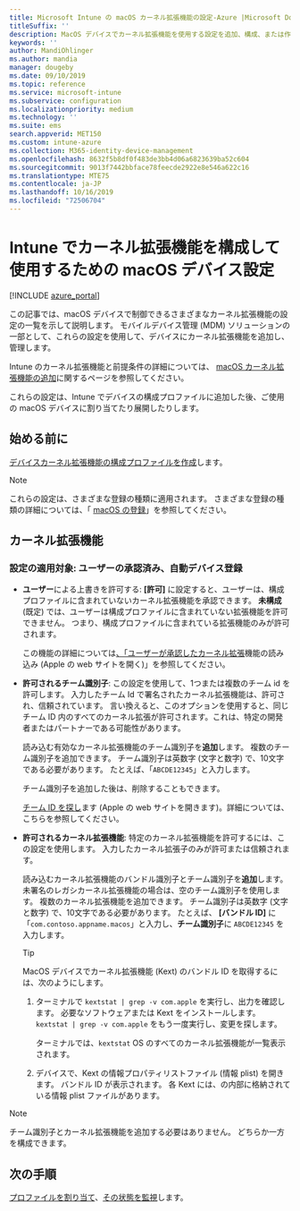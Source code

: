 ```yaml
---
title: Microsoft Intune の macOS カーネル拡張機能の設定-Azure |Microsoft Docs
titleSuffix: ''
description: MacOS デバイスでカーネル拡張機能を使用する設定を追加、構成、または作成します。 また、承認された拡張機能のオーバーライド、チーム識別子からのすべての拡張の許可、または Microsoft Intune での特定の拡張機能またはアプリの許可をユーザーに許可します。
keywords: ''
author: MandiOhlinger
ms.author: mandia
manager: dougeby
ms.date: 09/10/2019
ms.topic: reference
ms.service: microsoft-intune
ms.subservice: configuration
ms.localizationpriority: medium
ms.technology: ''
ms.suite: ems
search.appverid: MET150
ms.custom: intune-azure
ms.collection: M365-identity-device-management
ms.openlocfilehash: 8632f5b8df0f483de3bb4d06a6823639ba52c604
ms.sourcegitcommit: 9013f7442bbface78feecde2922e8e546a622c16
ms.translationtype: MTE75
ms.contentlocale: ja-JP
ms.lasthandoff: 10/16/2019
ms.locfileid: "72506704"
---
```

# <a name="macos-device-settings-to-configure-and-use-kernel-extensions-in-intune"></a>Intune でカーネル拡張機能を構成して使用するための macOS デバイス設定

[!INCLUDE [azure_portal](../includes/azure_portal.md)]

この記事では、macOS デバイスで制御できるさまざまなカーネル拡張機能の設定の一覧を示して説明します。 モバイルデバイス管理 (MDM) ソリューションの一部として、これらの設定を使用して、デバイスにカーネル拡張機能を追加し、管理します。

Intune のカーネル拡張機能と前提条件の詳細については、 [macOS カーネル拡張機能の追加](../kernel-extensions-overview-macos.md)に関するページを参照してください。

これらの設定は、Intune でデバイスの構成プロファイルに追加した後、ご使用の macOS デバイスに割り当てたり展開したりします。

## <a name="before-you-begin"></a>始める前に

[デバイスカーネル拡張機能の構成プロファイルを作成](../kernel-extensions-overview-macos.md)します。

> [!NOTE]
> これらの設定は、さまざまな登録の種類に適用されます。 さまざまな登録の種類の詳細については、「 [macOS の登録](../macos-enroll.md)」を参照してください。

## <a name="kernel-extensions"></a>カーネル拡張機能

### <a name="settings-apply-to-user-approved-automated-device-enrollment"></a>設定の適用対象: ユーザーの承認済み、自動デバイス登録

- **ユーザー**による上書きを許可する: **[許可]** に設定すると、ユーザーは、構成プロファイルに含まれていないカーネル拡張機能を承認できます。 **未構成**(既定) では、ユーザーは構成プロファイルに含まれていない拡張機能を許可できません。 つまり、構成プロファイルに含まれている拡張機能のみが許可されます。

  この機能の詳細については[、「ユーザーが承認したカーネル拡張](https://developer.apple.com/library/archive/technotes/tn2459/_index.html)機能の読み込み (Apple の web サイトを開く)」を参照してください。

- **許可されるチーム識別子**: この設定を使用して、1つまたは複数のチーム id を許可します。 入力したチーム Id で署名されたカーネル拡張機能は、許可され、信頼されています。 言い換えると、このオプションを使用すると、同じチーム ID 内のすべてのカーネル拡張が許可されます。これは、特定の開発者またはパートナーである可能性があります。

  読み込む有効なカーネル拡張機能のチーム識別子を**追加**します。 複数のチーム識別子を追加できます。 チーム識別子は英数字 (文字と数字) で、10文字である必要があります。 たとえば、「`ABCDE12345`」と入力します。

  チーム識別子を追加した後は、削除することもできます。

  [チーム ID を探し](https://help.apple.com/developer-account/#/dev55c3c710c)ます (Apple の web サイトを開きます)。詳細については、こちらを参照してください。

- **許可されるカーネル拡張機能**: 特定のカーネル拡張機能を許可するには、この設定を使用します。 入力したカーネル拡張子のみが許可または信頼されます。 

  読み込むカーネル拡張機能のバンドル識別子とチーム識別子を**追加**します。 未署名のレガシカーネル拡張機能の場合は、空のチーム識別子を使用します。 複数のカーネル拡張機能を追加できます。 チーム識別子は英数字 (文字と数字) で、10文字である必要があります。 たとえば、 **[バンドル ID]** に「`com.contoso.appname.macos`」と入力し、**チーム識別子**に `ABCDE12345` を入力します。

  > [!TIP]
  > MacOS デバイスでカーネル拡張機能 (Kext) のバンドル ID を取得するには、次のようにします。
  >
  > 1. ターミナルで `kextstat | grep -v com.apple` を実行し、出力を確認します。 必要なソフトウェアまたは Kext をインストールします。 `kextstat | grep -v com.apple` をもう一度実行し、変更を探します。
  >
  >    ターミナルでは、`kextstat` OS のすべてのカーネル拡張機能が一覧表示されます。 
  >
  > 2. デバイスで、Kext の情報プロパティリストファイル (情報 plist) を開きます。 バンドル ID が表示されます。 各 Kext には、の内部に格納されている情報 plist ファイルがあります。 

> [!NOTE]
> チーム識別子とカーネル拡張機能を追加する必要はありません。 どちらか一方を構成できます。

## <a name="next-steps"></a>次の手順

[プロファイルを割り当て](../device-profile-assign.md)、[その状態を監視](../device-profile-monitor.md)します。
